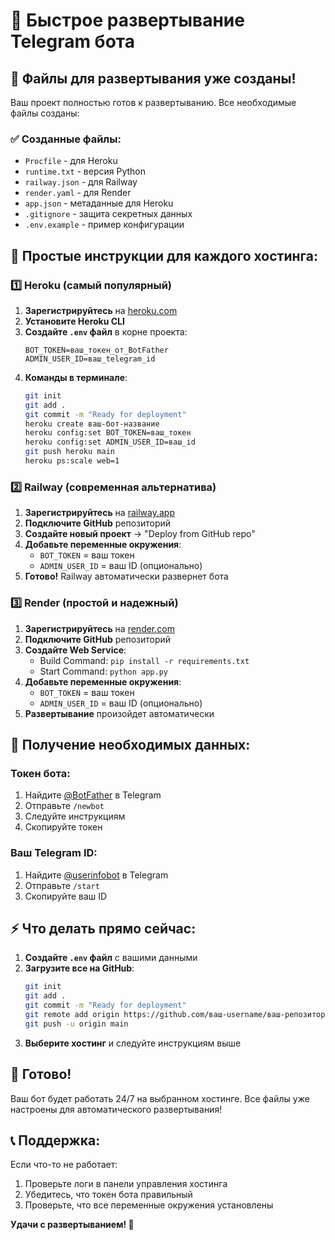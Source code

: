 # 🚀 Быстрое развертывание Telegram бота

## 📁 Файлы для развертывания уже созданы!

Ваш проект полностью готов к развертыванию. Все необходимые файлы созданы:

### ✅ Созданные файлы:
- `Procfile` - для Heroku
- `runtime.txt` - версия Python
- `railway.json` - для Railway
- `render.yaml` - для Render
- `app.json` - метаданные для Heroku
- `.gitignore` - защита секретных данных
- `.env.example` - пример конфигурации

## 🎯 Простые инструкции для каждого хостинга:

### 1️⃣ Heroku (самый популярный)

1. **Зарегистрируйтесь** на [heroku.com](https://heroku.com)
2. **Установите Heroku CLI**
3. **Создайте `.env` файл** в корне проекта:
   ```
   BOT_TOKEN=ваш_токен_от_BotFather
   ADMIN_USER_ID=ваш_telegram_id
   ```
4. **Команды в терминале**:
   ```bash
   git init
   git add .
   git commit -m "Ready for deployment"
   heroku create ваш-бот-название
   heroku config:set BOT_TOKEN=ваш_токен
   heroku config:set ADMIN_USER_ID=ваш_id
   git push heroku main
   heroku ps:scale web=1
   ```

### 2️⃣ Railway (современная альтернатива)

1. **Зарегистрируйтесь** на [railway.app](https://railway.app)
2. **Подключите GitHub** репозиторий
3. **Создайте новый проект** → "Deploy from GitHub repo"
4. **Добавьте переменные окружения**:
   - `BOT_TOKEN` = ваш токен
   - `ADMIN_USER_ID` = ваш ID (опционально)
5. **Готово!** Railway автоматически развернет бота

### 3️⃣ Render (простой и надежный)

1. **Зарегистрируйтесь** на [render.com](https://render.com)
2. **Подключите GitHub** репозиторий
3. **Создайте Web Service**:
   - Build Command: `pip install -r requirements.txt`
   - Start Command: `python app.py`
4. **Добавьте переменные окружения**:
   - `BOT_TOKEN` = ваш токен
   - `ADMIN_USER_ID` = ваш ID (опционально)
5. **Развертывание** произойдет автоматически

## 🔑 Получение необходимых данных:

### Токен бота:
1. Найдите [@BotFather](https://t.me/BotFather) в Telegram
2. Отправьте `/newbot`
3. Следуйте инструкциям
4. Скопируйте токен

### Ваш Telegram ID:
1. Найдите [@userinfobot](https://t.me/userinfobot) в Telegram
2. Отправьте `/start`
3. Скопируйте ваш ID

## ⚡ Что делать прямо сейчас:

1. **Создайте `.env` файл** с вашими данными
2. **Загрузите все на GitHub**:
   ```bash
   git init
   git add .
   git commit -m "Ready for deployment"
   git remote add origin https://github.com/ваш-username/ваш-репозиторий.git
   git push -u origin main
   ```
3. **Выберите хостинг** и следуйте инструкциям выше

## 🎉 Готово!

Ваш бот будет работать 24/7 на выбранном хостинге. Все файлы уже настроены для автоматического развертывания!

## 📞 Поддержка:

Если что-то не работает:
1. Проверьте логи в панели управления хостинга
2. Убедитесь, что токен бота правильный
3. Проверьте, что все переменные окружения установлены

**Удачи с развертыванием! 🚀**


